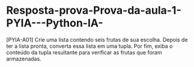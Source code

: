 # Resposta-prova-Prova-da-aula-1-PYIA---Python-IA-
[PYIA-A01] Crie uma lista contendo seis frutas de sua escolha. Depois de ter a lista pronta, converta essa lista em uma tupla. Por fim, exiba o conteúdo da tupla resultante para verificar as frutas que foram armazenadas.
